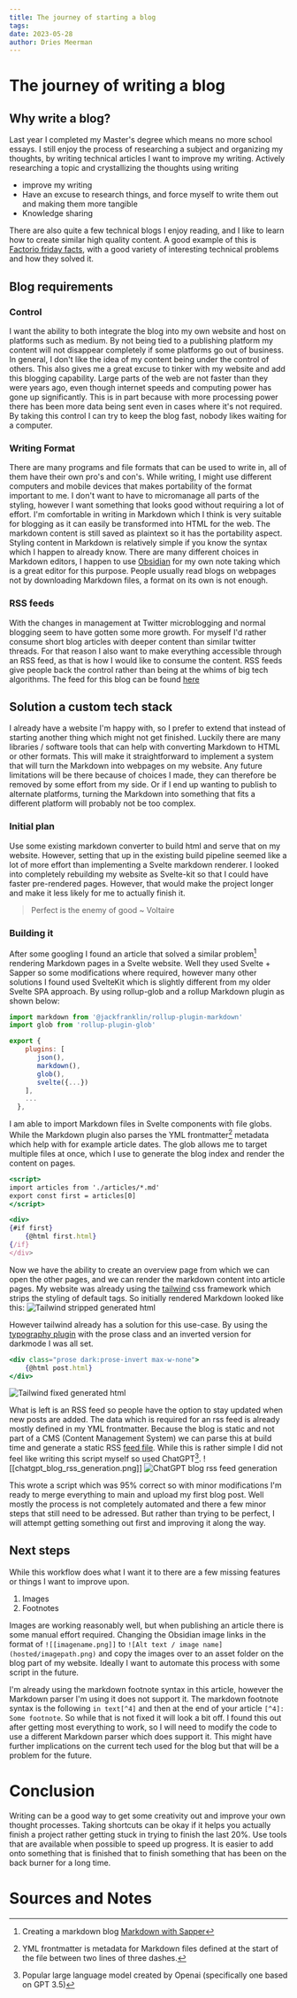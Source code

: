 ```yaml
---
title: The journey of starting a blog
tags:
date: 2023-05-28
author: Dries Meerman
---
```


# The journey of writing a blog

## Why write a blog?

Last year I completed my Master's degree which means no more school essays.
I still enjoy the process of researching a subject and organizing my thoughts, by writing technical articles I want to improve my writing.
Actively researching a topic and crystallizing the thoughts using writing

* improve my writing
* Have an excuse to research things, and force myself to write them out and making them more tangible
* Knowledge sharing

There are also quite a few technical blogs I enjoy reading, and I like to learn how to create similar high quality content.
A good example of this is [Factorio friday facts](https://www.factorio.com/blog/), with a good variety of interesting technical problems and how they solved it.

## Blog requirements

### Control
I want the ability to both integrate the blog into my own website and host on platforms such as medium.
By not being tied to a publishing platform my content will not disappear completely if some platforms go out of business.
In general, I don't like the idea of my content being under the control of others.
This also gives me a great excuse to tinker with my website and add this blogging capability.
Large parts of the web are not faster than they were years ago, even though internet speeds and computing power has gone up significantly.
This is in part because with more processing power there has been more data being sent even in cases where it's not required.
By taking this control I can try to keep the blog fast, nobody likes waiting for a computer.

### Writing Format
There are many programs and file formats that can be used to write in, all of them have their own pro's and con's.
While writing, I might use different computers and mobile devices that makes portability of the format important to me.
I don't want to have to micromanage all parts of the styling, however I want something that looks good without requiring a lot of effort.
I'm comfortable in writing in Markdown which I think is very suitable for blogging as it can easily be transformed into HTML for the web.
The markdown content is still saved as plaintext so it has the portability aspect. Styling content in Markdown is relatively simple if you know the syntax which I happen to already know.
There are many different choices in Markdown editors, I happen to use [Obsidian](https://obsidian.md/) for my own note taking which is a great editor for this purpose.
People usually read blogs on webpages not by downloading Markdown files, a format on its own is not enough.

### RSS feeds
With the changes in management at Twitter microblogging and normal blogging seem to have gotten some more growth.
For myself I'd rather consume short blog articles with deeper content than similar twitter threads.
For that reason I also want to make everything accessible through an RSS feed, as that is how I would like to consume the content.
RSS feeds give people back the control rather than being at the whims of big tech algorithms.
The feed for this blog can be found [here](/feed.xml)


## Solution a custom tech stack
I already have a website I'm happy with, so I prefer to extend that instead of starting another thing which might not get finished.
Luckily there are many libraries / software tools that can help with converting Markdown to HTML or other formats.
This will make it straightforward to implement a system that will turn the Markdown into webpages on my website.
Any future limitations will be there because of choices I made, they can therefore be removed by some effort from my side.
Or if I end up wanting to publish to alternate platforms, turning the Markdown into something that fits a different platform will probably not be too complex.

### Initial plan
Use some existing markdown converter to build html and serve that on my website.
However, setting that up in the existing build pipeline seemed like a lot of more effort than implementing a Svelte markdown renderer.
I looked into completely rebuilding my website as Svelte-kit so that I could have faster pre-rendered pages.
However, that would make the project longer and make it less likely for me to actually finish it.

>Perfect is the enemy of good ~ Voltaire


### Building it

After some googling I found an article that solved a similar problem[^1] rendering Markdown pages in a Svelte website.
Well they used Svelte + Sapper so some modifications where required, however many other solutions I found used SvelteKit which is slightly different from my older Svelte SPA approach.
By using rollup-glob and a rollup Markdown plugin as shown below:
```javascript
import markdown from '@jackfranklin/rollup-plugin-markdown'
import glob from 'rollup-plugin-glob'

export {
    plugins: [  
	   json(),  
	   markdown(),  
	   glob(),  
	   svelte({...})
    ],
    ...
  },
```

I am able to import Markdown files in Svelte components with file globs. While the Markdown plugin also parses the YML frontmatter[^2] metadata which help with for example article dates.
The glob allows me to target multiple files at once, which I use to generate the blog index and render the content on pages.

```jsx
<script>
import articles from './articles/*.md'
export const first = articles[0]
</script>

<div>
{#if first}
	{@html first.html}
{/if}
</div>
```

Now we have the ability to create an overview page from which we can open the other pages, and we can render the markdown content into article pages.
My website was already using the [tailwind](https://tailwindcss.com/) css framework which strips the styling of default tags.
So initially rendered Markdown looked like this:
![Tailwind stripped generated html](assets/articles/1_blog_journey/tailwind_stripped_generated_html.png)

However tailwind already has a solution for this use-case.
By using the [typography plugin](https://tailwindcss.com/docs/typography-plugin) with the prose class and an inverted version for darkmode I was all set.

```jsx
<div class="prose dark:prose-invert max-w-none">  
    {@html post.html}  
</div>
```

![Tailwind fixed generated html](assets/articles/1_blog_journey/tailwind_fixed_generated_html.png)


What is left is an RSS feed so people have the option to stay updated when new posts are added.
The data which is required for an rss feed is already mostly defined in my YML frontmatter.
Because the blog is static and not part of a CMS (Content Management System) we can parse this at build time and generate a static RSS [feed file](https://meerman.xyz/feed.xml).
While this is rather simple I did not feel like writing this script myself so used ChatGPT[^3].
![[chatgpt_blog_rss_generation.png]]
![ChatGPT blog rss feed generation](assets/articles/1_blog_journey/chatgpt_blog_rss_generation.png)

This wrote a script which was 95% correct so with minor modifications I'm ready to merge everything to main and upload my first blog post.
Well mostly the process is not completely automated and there a few minor steps that still need to be adressed.
But rather than trying to be perfect, I will attempt getting something out first and improving it along the way.

## Next steps
While this workflow does what I want it to there are a few missing features or things I want to improve upon.  
1. Images
2. Footnotes

Images are working reasonably well, but when publishing an article there is some manual effort required.
Changing the Obsidian image links in the format of `![[imagename.png]]` to `![Alt text / image name](hosted/imagepath.png)` and copy the images over to an asset folder on the blog part of my website.
Ideally I want to automate this process with some script in the future.  

I'm already using the markdown footnote syntax in this article, however the Markdown parser I'm using it does not support it. 
The markdown footnote syntax is the following `in text[^4]` and then at the end of your article `[^4]: Some footnote`.
So while that is not fixed it will look a bit off.
I found this out after getting most everything to work, so I will need to modify the code to use a different Markdown parser which does support it.
This might have further implications on the current tech used for the blog but that will be a problem for the future.


# Conclusion

Writing can be a good way to get some creativity out and improve your own thought processes.
Taking shortcuts can be okay if it helps you actually finish a project rather getting stuck in trying to finish the last 20%.
Use tools that are available when possible to speed up progress. 
It is easier to add onto something that is finished that to finish something that has been on the back burner for a long time.


# Sources and Notes

[^1]: Creating a markdown blog [Markdown with Sapper](https://dev.to/joshnuss/create-a-blog-with-markdown-sapper-50ad)
[^2]: YML frontmatter is metadata for Markdown files defined at the start of the file between two lines of three dashes.
[^3]: Popular large language model created by Openai (specifically one based on GPT 3.5)  
[^4]: Some footnote